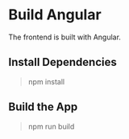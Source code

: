 # Build Angular
The frontend is built with Angular.

## Install Dependencies

> npm install

## Build the App

> npm run build
